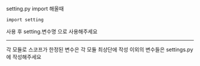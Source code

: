 setting.py import 해올때 

```
import setting 
```

사용 후 setting.변수명 으로 사용해주세요


--------
각 모듈로 스코프가 한정된 변수은 각 모듈 최상단에 작성
이외의 변수들은 settings.py 에 작성해주세요